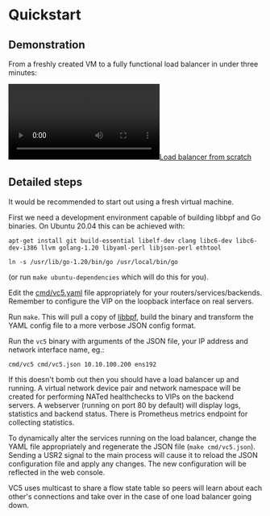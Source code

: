 # Quickstart

## Demonstration

From a freshly created VM to a fully functional load balancer in under three minutes:

 [![Load balancer from scratch](https://davidcoles.github.io/pages/videos/vc5-install-20231128.webm)](https://davidcoles.github.io/pages/videos/vc5-install-20231128.webm)

## Detailed steps

It would be recommended to start out using a fresh virtual machine.

First we need a development environment capable of building libbpf and
Go binaries. On Ubuntu 20.04 this can be achieved
with:

  `apt-get install git build-essential libelf-dev clang libc6-dev libc6-dev-i386 llvm golang-1.20 libyaml-perl libjson-perl ethtool`
  
  `ln -s /usr/lib/go-1.20/bin/go /usr/local/bin/go`
  
(or run `make ubuntu-dependencies` which will do this for you).


Edit the [cmd/vc5.yaml](cmd/vc5.yaml) file appropriately for your
routers/services/backends. Remember to configure the VIP on the
loopback interface on real servers.

Run `make`. This will pull a copy of
[libbpf](https://github.com/libbpf/libbpf), build the binary and
transform the YAML config file to a more verbose JSON config format.

Run the `vc5` binary with arguments of the JSON file,
your IP address and network interface name, eg.:

  `cmd/vc5 cmd/vc5.json 10.10.100.200 ens192`

If this doesn't bomb out then you should have a load balancer up and
running. A virtual network device pair and network namespace will be
created for performing NATed healthchecks to VIPs on the backend
servers. A webserver (running on port 80 by default) will display
logs, statistics and backend status. There is Prometheus metrics
endpoint for collecting statistics.

To dynamically alter the services running on the load balancer, change
the YAML file appropriately and regenerate the JSON file (`make
cmd/vc5.json`). Sending a USR2 signal to the main process will cause
it to reload the JSON configuration file and apply any changes. The
new configuration will be reflected in the web console.

VC5 uses multicast to share a flow state table so peers
will learn about each other's connections and take over in the case of
one load balancer going down.


